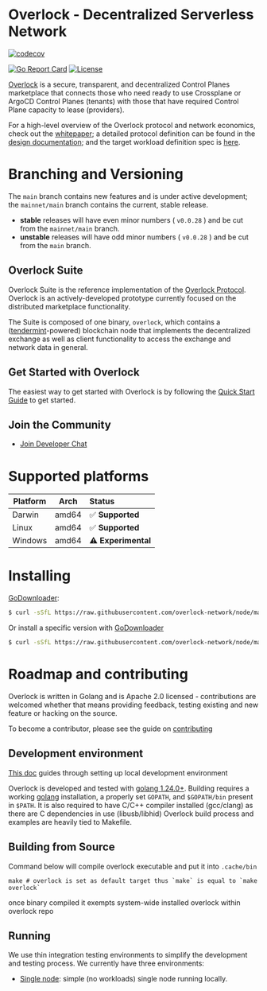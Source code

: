 # Overlock - Decentralized Serverless Network

[![codecov](https://codecov.io/github/overlock-network/node/coverage.svg?branch=main)](https://codecov.io/github/overlock-network/node?branch=main)

[![Go Report Card](https://goreportcard.com/badge/github.com/overlock-network/node)](https://goreportcard.com/report/github.com/overlock-network/node)
[![License](https://img.shields.io/badge/License-Apache%202.0-blue.svg)](https://opensource.org/licenses/Apache-2.0)

[Overlock](https://overlock.network) is a secure, transparent, and decentralized Control Planes marketplace that connects those who need ready to use Crossplane or ArgoCD Control Planes (tenants) with those that have required Control Plane capacity to lease (providers).

For a high-level overview of the Overlock protocol and network economics, check out the [whitepaper](https://overlock.network/docs/OverlockWhitepaper.pdf); a detailed protocol definition can be 
found in the [design documentation](https://docs.overlock.network); and the target workload definition spec is [here](https://docs.overlock.network/sdl).

# Branching and Versioning

The `main` branch contains new features and is under active development; the `mainnet/main` branch contains the current, stable release.

* **stable** releases will have even minor numbers ( `v0.0.28` ) and be cut from the `mainnet/main` branch.
* **unstable** releases will have odd minor numbers ( `v0.0.28` ) and be cut from the `main` branch.

## Overlock Suite

Overlock Suite is the reference implementation of the [Overlock Protocol](https://overlock.network/docs/OverlockWhitepaper.pdf). Overlock is an actively-developed prototype currently focused on the distributed marketplace functionality.

The Suite is composed of one binary, `overlock`, which contains a ([tendermint](https://github.com/tendermint/tendermint)-powered) blockchain node that
implements the decentralized exchange as well as client functionality to access the exchange and network data in general.

## Get Started with Overlock

The easiest way to get started with Overlock is by following the [Quick Start Guide](https://docs.overlock.network/guides/deploy) to get started. 

## Join the Community

- [Join Developer Chat](https://discord.gg/amQZEMFbTe)

# Supported platforms

Platform | Arch | Status
--- | --- | :---
Darwin | amd64 | ✅ **Supported**
Linux | amd64 | ✅ **Supported**
Windows | amd64 | ⚠️ **Experimental**

# Installing

[GoDownloader](https://github.com/goreleaser/godownloader):

```sh
$ curl -sSfL https://raw.githubusercontent.com/overlock-network/node/main/install.sh | sh
```

Or install a specific version with [GoDownloader](https://github.com/goreleaser/godownloader)

```sh
$ curl -sSfL https://raw.githubusercontent.com/overlock-network/node/main/install | sh -s -- v0.22.0
```

# Roadmap and contributing

Overlock is written in Golang and is Apache 2.0 licensed - contributions are welcomed whether that means providing feedback, testing existing and new feature or hacking on the source.

To become a contributor, please see the guide on [contributing](CONTRIBUTING.md)

## Development environment
[This doc](https://github.com/overlock-network/node/blob/main/docs/development-environment.md) guides through setting up local development environment

Overlock is developed and tested with [golang 1.24.0+](https://golang.org/). 
Building requires a working [golang](https://golang.org/) installation, a properly set `GOPATH`, and `$GOPATH/bin` present in `$PATH`.
It is also required to have C/C++ compiler installed (gcc/clang) as there are C dependencies in use (libusb/libhid)
Overlock build process and examples are heavily tied to Makefile.


## Building from Source
Command below will compile overlock executable and put it into `.cache/bin`
```shell
make # overlock is set as default target thus `make` is equal to `make overlock`
```
once binary compiled it exempts system-wide installed overlock within overlock repo

## Running

We use thin integration testing environments to simplify
the development and testing process. We currently have three environments:

* [Single node](start.sh): simple (no workloads) single node running locally.